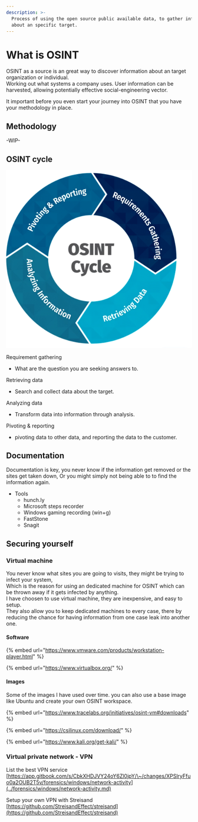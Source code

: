 ```yaml
---
description: >-
  Process of using the open source public available data, to gather information
  about an specific target.
---
```


# What is OSINT

OSINT as a source is an great way to discover information about an target organization or individual. \
Working out what systems a company uses. User information can be harvested, allowing potentially effective social-engineering vector.

It important before you even start your journey into OSINT that you have your methodology in place.

## Methodology

-WIP-

## OSINT cycle

![](<../.gitbook/assets/image (1).png>)



Requirement gathering

* What are the question you are seeking answers to.

Retrieving data

* Search and collect data about the target.

Analyzing data

* Transform data into information through analysis.

Pivoting & reporting

* pivoting data to other data, and reporting the data to the customer.

## Documentation

Documentation is key, you never know if the information get removed or the sites get taken down, Or you might simply not being able to to find the information again.&#x20;

* Tools
  * hunch.ly
  * Microsoft steps recorder
  * Windows gaming recording (win+g)
  * FastStone
  * Snagit

## Securing yourself&#x20;



### Virtual machine

You never know what sites you are going to visits, they might be trying to infect your system,\
Which is the reason for using an dedicated machine for OSINT which can be thrown away if it gets infected by anything.\
I have choosen to use virtual machine, they are inexpensive, and easy to setup. \
They also allow you to keep dedicated machines to every case, there by reducing the chance for having information from one case leak into another one.&#x20;



#### Software

{% embed url="https://www.vmware.com/products/workstation-player.html" %}

{% embed url="https://www.virtualbox.org/" %}

#### Images

Some of the images I have used over time. you can also use a base image like Ubuntu and create your own OSINT workspace.

{% embed url="https://www.tracelabs.org/initiatives/osint-vm#downloads" %}

{% embed url="https://csilinux.com/download/" %}

{% embed url="https://www.kali.org/get-kali/" %}

### Virtual private network - VPN

List the best VPN service [https://app.gitbook.com/s/CbkXHDJVY24oY6Zl0jpY/\~/changes/XPSlryFfuo0a2OUB2T5v/forensics/windows/network-activity](../forensics/windows/network-activity.md)

Setup your own VPN with Streisand\
[https://github.com/StreisandEffect/streisand](https://github.com/StreisandEffect/streisand)
